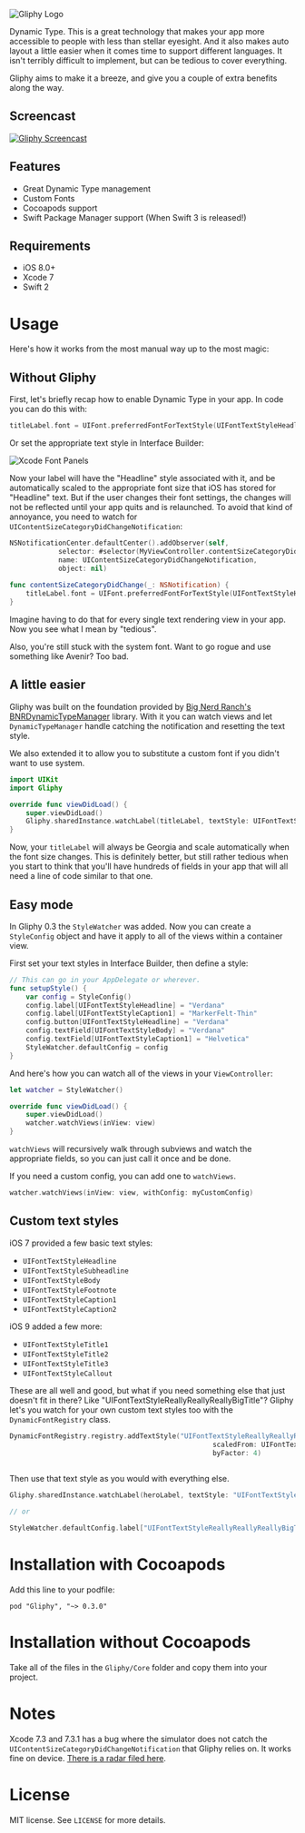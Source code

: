 ![Gliphy Logo](https://raw.githubusercontent.com/Tallwave/Gliphy/gh-pages/images/gliphy-logo-github.png)

Dynamic Type. This is a great technology that makes your app more accessible to people with less than stellar eyesight. And it also makes auto layout a little easier when it comes time to support different languages. It isn't terribly difficult to implement, but can be tedious to cover everything.

Gliphy aims to make it a breeze, and give you a couple of extra benefits along the way. 

## Screencast
[![Gliphy Screencast](https://raw.githubusercontent.com/Tallwave/Gliphy/gh-pages/images/gliphy-title.jpg)](https://youtu.be/yoWj-sjxf3E)

## Features
* Great Dynamic Type management
* Custom Fonts
* Cocoapods support
* Swift Package Manager support (When Swift 3 is released!)

## Requirements
* iOS 8.0+
* Xcode 7
* Swift 2

# Usage
Here's how it works from the most manual way up to the most magic:

## Without Gliphy
First, let's briefly recap how to enable Dynamic Type in your app. In code you can do this with:

```swift
titleLabel.font = UIFont.preferredFontForTextStyle(UIFontTextStyleHeadline)
```

Or set the appropriate text style in Interface Builder:

![Xcode Font Panels](https://raw.githubusercontent.com/Tallwave/Gliphy/gh-pages/images/ib.png)

Now your label will have the "Headline" style associated with it, and be automatically scaled to the appropriate font size that iOS has stored for "Headline" text. But if the user changes their font settings, the changes will not be reflected until your app quits and is relaunched. To avoid that kind of annoyance, you need to watch for  `UIContentSizeCategoryDidChangeNotification`:

```swift
NSNotificationCenter.defaultCenter().addObserver(self,
            selector: #selector(MyViewController.contentSizeCategoryDidChange(_:)),
            name: UIContentSizeCategoryDidChangeNotification,
            object: nil)
            
func contentSizeCategoryDidChange(_: NSNotification) {
	titleLabel.font = UIFont.preferredFontForTextStyle(UIFontTextStyleHeadline)
}
```

Imagine having to do that for every single text rendering view in your app. Now you see what I mean by "tedious".

Also, you're still stuck with the system font. Want to go rogue and use something like Avenir? Too bad.

## A little easier
Gliphy was built on the foundation provided by [Big Nerd Ranch's](https://www.bignerdranch.com/) [BNRDynamicTypeManager](https://github.com/bignerdranch/BNRDynamicTypeManager) library. With it you can watch views and let `DynamicTypeManager` handle catching the notification and resetting the text style.

We also extended it to allow you to substitute a custom font if you didn't want to use system.

```swift
import UIKit
import Gliphy

override func viewDidLoad() {
    super.viewDidLoad()
    Gliphy.sharedInstance.watchLabel(titleLabel, textStyle: UIFontTextStyleHeadline, fontName: "Georgia")
}
```

Now, your `titleLabel` will always be Georgia and scale automatically when the font size changes. This is definitely better, but still rather tedious when you start to think that you'll have hundreds of fields in your app that will all need a line of code similar to that one.

## Easy mode
In Gliphy 0.3 the `StyleWatcher` was added. Now you can create a `StyleConfig` object and have it apply to all of the views within a container view. 

First set your text styles in Interface Builder, then define a style:

```swift
// This can go in your AppDelegate or wherever.
func setupStyle() {
    var config = StyleConfig()
    config.label[UIFontTextStyleHeadline] = "Verdana"
    config.label[UIFontTextStyleCaption1] = "MarkerFelt-Thin"
    config.button[UIFontTextStyleHeadline] = "Verdana"
    config.textField[UIFontTextStyleBody] = "Verdana"
    config.textField[UIFontTextStyleCaption1] = "Helvetica"
    StyleWatcher.defaultConfig = config
}
```

And here's how you can watch all of the views in your `ViewController`:

```swift
let watcher = StyleWatcher()

override func viewDidLoad() {
    super.viewDidLoad()
    watcher.watchViews(inView: view)
}
```

`watchViews` will recursively walk through subviews and watch the appropriate fields, so you can just call it once and be done.

If you need a custom config, you can add one to `watchViews`.

```swift
watcher.watchViews(inView: view, withConfig: myCustomConfig)
```

## Custom text styles

iOS 7 provided a few basic text styles:

* `UIFontTextStyleHeadline`
* `UIFontTextStyleSubheadline`
* `UIFontTextStyleBody`
* `UIFontTextStyleFootnote`
* `UIFontTextStyleCaption1`
* `UIFontTextStyleCaption2`

iOS 9 added a few more:

* `UIFontTextStyleTitle1`
* `UIFontTextStyleTitle2`
* `UIFontTextStyleTitle3`
* `UIFontTextStyleCallout`

These are all well and good, but what if you need something else that just doesn't fit in there? Like "UIFontTextStyleReallyReallyReallyBigTitle"? Gliphy let's you watch for your own custom text styles too with the `DynamicFontRegistry` class.

```swift
DynamicFontRegistry.registry.addTextStyle("UIFontTextStyleReallyReallyReallyBigTitle",
                                                  scaledFrom: UIFontTextStyleHeadline,
                                                  byFactor: 4)
        
```

Then use that text style as you would with everything else.

```swift
Gliphy.sharedInstance.watchLabel(heroLabel, textStyle: "UIFontTextStyleReallyReallyReallyBigTitle", fontName: "MarkerFelt-Thin")

// or

StyleWatcher.defaultConfig.label["UIFontTextStyleReallyReallyReallyBigTitle"] = "MarkerFelt-Thin"
```

# Installation with Cocoapods
Add this line to your podfile:

    pod "Gliphy", "~> 0.3.0"

# Installation without Cocoapods
Take all of the files in the `Gliphy/Core` folder and copy them into your project.

# Notes
Xcode 7.3 and 7.3.1 has a bug where the simulator does not catch the `UIContentSizeCategoryDidChangeNotification` that Gliphy relies on. It works fine on device. [There is a radar filed here](http://www.openradar.me/radar?id=6083508816576512).

# License
MIT license. See `LICENSE` for more details.
